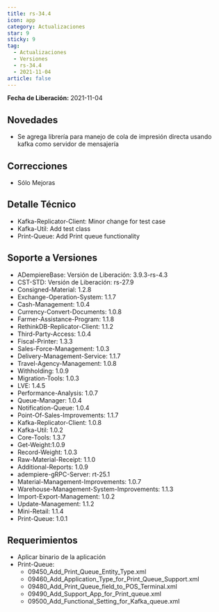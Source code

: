 ```yaml
---
title: rs-34.4
icon: app
category: Actualizaciones
star: 9
sticky: 9
tag:
  - Actualizaciones
  - Versiones
  - rs-34.4
  - 2021-11-04
article: false
---
```


**Fecha de Liberación:** 2021-11-04

## Novedades

- Se agrega librería para manejo de cola de impresión directa usando kafka como servidor de mensajería

## Correcciones

- Sólo Mejoras

## Detalle Técnico

- Kafka-Replicator-Client: Minor change for test case
- Kafka-Util: Add test class
- Print-Queue: Add Print queue functionality

## Soporte a Versiones

- ADempiereBase: Versión de Liberación: 3.9.3-rs-4.3
- CST-STD: Versión de Liberación: rs-27.9
- Consigned-Material: 1.2.8
- Exchange-Operation-System: 1.1.7
- Cash-Management: 1.0.4
- Currency-Convert-Documents: 1.0.8
- Farmer-Assistance-Program: 1.1.8
- RethinkDB-Replicator-Client: 1.1.2
- Third-Party-Access: 1.0.4
- Fiscal-Printer: 1.3.3
- Sales-Force-Management: 1.0.3
- Delivery-Management-Service: 1.1.7
- Travel-Agency-Management: 1.0.8
- Withholding: 1.0.9
- Migration-Tools: 1.0.3
- LVE: 1.4.5
- Performance-Analysis: 1.0.7
- Queue-Manager: 1.0.4
- Notification-Queue: 1.0.4
- Point-Of-Sales-Improvements: 1.1.7
- Kafka-Replicator-Client: 1.0.8
- Kafka-Util: 1.0.2
- Core-Tools: 1.3.7
- Get-Weight:1.0.9
- Record-Weight: 1.0.3
- Raw-Material-Receipt: 1.1.0
- Additional-Reports: 1.0.9
- adempiere-gRPC-Server: rt-25.1
- Material-Management-Improvements: 1.0.7
- Warehouse-Management-System-Improvements: 1.1.3
- Import-Export-Management: 1.0.2
- Update-Management: 1.1.2
- Mini-Retail: 1.1.4
- Print-Queue: 1.0.1

## Requerimientos

- Aplicar binario de la aplicación
- Print-Queue:
  - 09450_Add_Print_Queue_Entity_Type.xml
  - 09460_Add_Application_Type_for_Print_Queue_Support.xml
  - 09480_Add_Print_Queue_field_to_POS_Terminal.xml
  - 09490_Add_Support_App_for_Print_queue.xml
  - 09500_Add_Functional_Setting_for_Kafka_queue.xml
